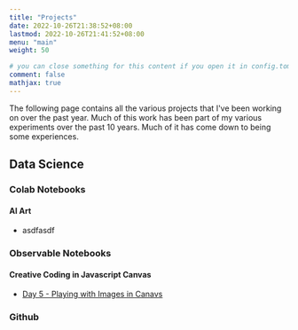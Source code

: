 ```yaml
---
title: "Projects"
date: 2022-10-26T21:38:52+08:00
lastmod: 2022-10-26T21:41:52+08:00
menu: "main"
weight: 50

# you can close something for this content if you open it in config.toml.
comment: false
mathjax: true
---
```


The following page contains all the various projects that I've been working on over the past year. Much of this work has been part of my various experiments over the past 10 years. Much of it has come down to being some experiences. 


## Data Science 

### Colab Notebooks

#### AI Art 
* asdfasdf

### Observable Notebooks

#### Creative Coding in Javascript Canvas
* [Day 5 - Playing with Images in Canavs](https://observablehq.com/@cdr6934/day-5-of-30-playing-with-images-in-vanilla-javascript)

### Github 